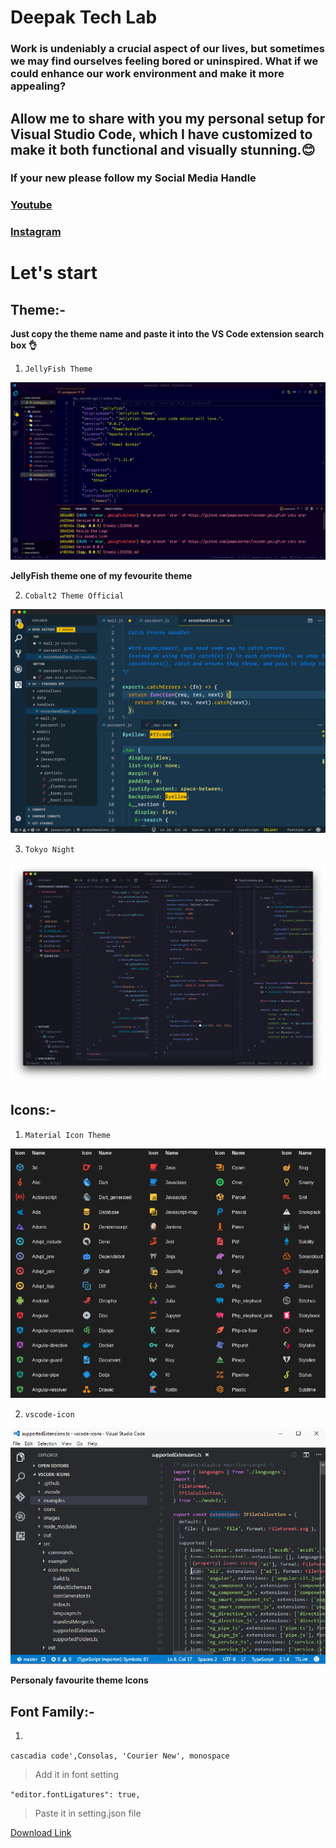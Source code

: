 # Deepak Tech Lab

### Work is undeniably a crucial aspect of our lives, but sometimes we may find ourselves feeling bored or uninspired. What if we could enhance our work environment and make it more appealing?

## Allow me to share with you my personal setup for Visual Studio Code, which I have customized to make it both functional and visually stunning.😊

### If your new please follow my Social Media Handle
### [Youtube](https://www.youtube.com/channel/UCxFC2Q-ugXlFXgfvV57L0LA)
### [Instagram](https://www.instagram.com/coder_deepak/)

# Let's start

## Theme:-
**Just copy the theme name and paste it into the VS Code extension search box 👌**
1. ```JellyFish Theme```

![JellyFish Theme](./assets/jellyfishTheme.png)

**JellyFish theme one of my fevourite theme**

2. ```Cobalt2 Theme Official```

![Cobalt2 Theme Official](./assets/cobalt2.png)

3. ```Tokyo Night```

![okyo Night](./assets/tokyoNight.png)

## Icons:-

1. ```Material Icon Theme```

![Material Icon Theme](./assets/meterialThemeIcon.png)

2. ```vscode-icon```

![Cobalt2 Theme Official](./assets/vsCodeThemeIcon.gif)

**Personaly favourite theme Icons**

## Font Family:-

1.
`cascadia code',Consolas, 'Courier New', monospace`
> Add it in font setting 

`"editor.fontLigatures": true,`
> Paste it in setting.json file

[Download Link](https://github.com/microsoft/cascadia-code/releases)


